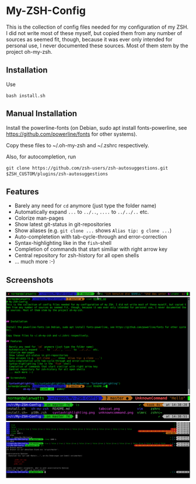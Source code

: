 # My-ZSH-Config
This is the collection of config files needed for my configuration of my ZSH. I did not write most of these myself, but copied them from any number of sources as seemed fit, though, because it was ever only intended for personal use, I never documented these sources. Most of them stem by the project oh-my-zsh.

## Installation

Use 
```console
bash install.sh
```

## Manual Installation

Install the powerline-fonts (on Debian, sudo apt install fonts-powerline, see https://github.com/powerline/fonts for other systems).

Copy these files to ~/.oh-my-zsh and ~/.zshrc respectively.

Also, for autocompletion, run

```console
git clone https://github.com/zsh-users/zsh-autosuggestions.git $ZSH_CUSTOM/plugins/zsh-autosuggestions
```

## Features

* Barely any need for `cd` anymore (just type the folder name)
* Automatically expand `...` to `../..`, `....` to `../../..` etc.
* Colorize man-pages
* Show latest git-status in git-repositories
* Show aliases (e.g. `git clone ...` shows `Alias tip: g clone ...`)
* Auto-completetion with tab-cycle-through and error-correction
* Syntax-highlighting like in the `fish`-shell
* Completion of commands that start similiar with right arrow key
* Central repository for zsh-history for all open shells
* ... much more :-)

## Screenshots

![SyntaxHighlighting](syntaxhighlighting.png "SyntaxHighlighting")
![Tabccat](tabccat.png "Tabccat")
![UnknownCommand](unknowncommand.png "UnknownCommand")
![powerlevel10k](powerlevel10k.png "powerlevel10k")
![everything](fullfeatures.png "everything")
